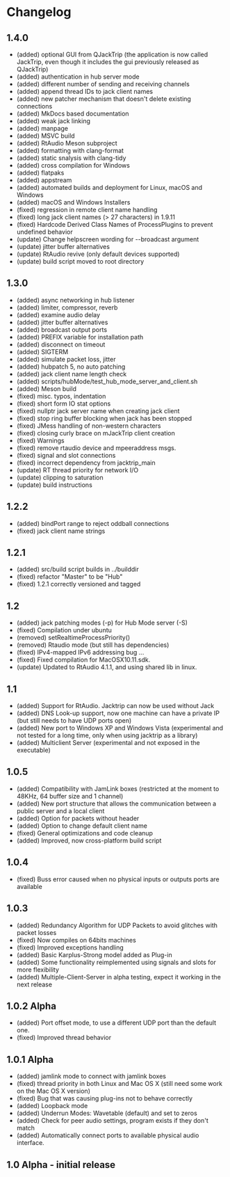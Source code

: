 Changelog
=========

1.4.0
---
- (added) optional GUI from QJackTrip (the application is now called JackTrip, even though it includes the gui previously released as QJackTrip)
- (added) authentication in hub server mode
- (added) different number of sending and receiving channels
- (added) append thread IDs to jack client names
- (added) new patcher mechanism that doesn't delete existing connections
- (added) MkDocs based documentation
- (added) weak jack linking
- (added) manpage
- (added) MSVC build
- (added) RtAudio Meson subproject
- (added) formatting with clang-format
- (added) static snalysis with clang-tidy
- (added) cross compilation for Windows
- (added) flatpaks
- (added) appstream
- (added) automated builds and deployment for Linux, macOS and Windows
- (added) macOS and Windows Installers
- (fixed) regression in remote client name handling
- (fixed) long jack client names (> 27 characters) in 1.9.11
- (fixed) Hardcode Derived Class Names of ProcessPlugins to prevent undefined behavior
- (update) Change helpscreen wording for --broadcast argument
- (update) jitter buffer alternatives
- (update) RtAudio revive (only default devices supported)
- (update) build script moved to root directory

1.3.0
---
- (added) async networking in hub listener
- (added) limiter, compressor, reverb
- (added) examine audio delay
- (added) jitter buffer alternatives
- (added) broadcast output ports
- (added) PREFIX variable for installation path
- (added) disconnect on timeout
- (added) SIGTERM
- (added) simulate packet loss, jitter
- (added) hubpatch 5, no auto patching
- (added) jack client name length check
- (added) scripts/hubMode/test_hub_mode_server_and_client.sh
- (added) Meson build
- (fixed) misc. typos, indentation
- (fixed) short form IO stat options
- (fixed) nullptr jack server name when creating jack client
- (fixed) stop ring buffer blocking when jack has been stopped
- (fixed) JMess handling of non-western characters
- (fixed) closing curly brace on mJackTrip client creation
- (fixed) Warnings
- (fixed) remove rtaudio device and mpeeraddress msgs.
- (fixed) signal and slot connections
- (fixed) incorrect dependency from jacktrip_main
- (update) RT thread priority for network I/O
- (update) clipping to saturation
- (update) build instructions

1.2.2
---
- (added) bindPort range to reject oddball connections
- (fixed) jack client name strings

1.2.1
---
- (added) src/build script builds in ../builddir
- (fixed) refactor "Master" to be "Hub"
- (fixed) 1.2.1 correctly versioned and tagged

1.2
---
- (added) jack patching modes (-p) for Hub Mode server (-S)
- (fixed) Compilation under ubuntu
- (removed) setRealtimeProcessPriority()
- (removed) Rtaudio mode (but still has dependencies)
- (fixed) IPv4-mapped IPv6 addressing bug
...
- (fixed) Fixed compilation for  MacOSX10.11.sdk.
- (update) Updated to RtAudio 4.1.1, and using shared lib in linux.

1.1
---
- (added) Support for RtAudio. Jacktrip can now be used without Jack
- (added) DNS Look-up support, now one machine can have a private IP (but still needs to have UDP ports open)
- (added) New port to Windows XP and Windows Vista (experimental and not tested for a long time, only when using jacktrip as a library)
- (added) Multiclient Server (experimental and not exposed in the executable)

1.0.5
---
- (added) Compatibility with JamLink boxes (restricted at the moment to 48KHz, 64 buffer size and 1 channel)
- (added) New port structure that allows the communication between a public server and a local client
- (added) Option for packets without header
- (added) Option to change default client name
- (fixed) General optimizations and code cleanup
- (added) Improved, now cross-platform build script

1.0.4
---
- (fixed) Buss error caused when no physical inputs or outputs ports are available

1.0.3
---
- (added) Redundancy Algorithm for UDP Packets to avoid glitches with packet losses
- (fixed) Now compiles on 64bits machines
- (fixed) Improved exceptions handling
- (added) Basic Karplus-Strong model added as Plug-in
- (added) Some functionality reimplemented using signals and slots for more flexibility
- (added) Multiple-Client-Server in alpha testing, expect it working in the next release

1.0.2 Alpha
---
- (added) Port offset mode, to use a different UDP port than the default one.
- (fixed) Improved thread behavior

1.0.1 Alpha
---
- (added) jamlink mode to connect with jamlink boxes
- (fixed) thread priority in both Linux and Mac OS X (still need some work on the Mac OS X version)
- (fixed) Bug that was causing plug-ins not to behave correctly
- (added) Loopback mode
- (added) Underrun Modes: Wavetable (default) and set to zeros
- (added) Check for peer audio settings, program exists if they don't match
- (added) Automatically connect ports to available physical audio interface.

1.0 Alpha  - initial release
---
